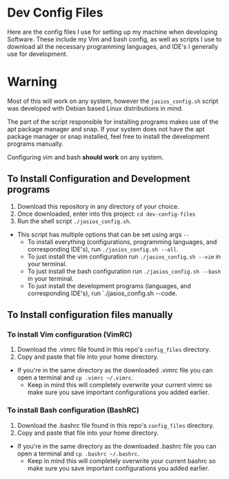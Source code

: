 # Dev Config Files

Here are the config files I use for setting up my machine when developing Software. These include my Vim and bash config, as well as scripts I use to download all the necessary programming languages, and IDE's I generally use for development.

# Warning
Most of this will work on any system, 
however the `jasios_config.sh` script was developed with Debian based Linux distributions in mind.

The part of the script responsible for installing programs makes use of the apt package manager and snap.
If your system does not have the apt package manager or snap installed, feel free to install the development programs manually.

Configuring vim and bash **should work** on any system.

## To Install Configuration and Development programs
1. Download this repository in any directory of your choice.
2. Once downloaded, enter into this project: `cd dev-config-files`
3. Run the shell script `./jasios_config.sh`.
  - This script has multiple options that can be set using args `--`
    - To install everything (configurations, programming languages, and corresponding IDE's), run `./jasios_config.sh --all`.
    - To just install the vim configuration run `./jasios_config.sh --vim` in your terminal.
    - To just install the bash configuration run `./jasios_config.sh --bash` in your terminal.
    - To just install the development programs (languages, and corresponding IDE's), run `./jasios_config.sh --code.

## To Install configuration files manually
### To install Vim configuration (VimRC)
1. Download the .vimrc file found in this repo's `config_files` directory.
2. Copy and paste that file into your home directory.
  - If you're in the same directory as the downloaded .vimrc file you can open a terminal and `cp .vimrc ~/.vimrc`.
    - Keep in mind this will completely overwrite your current vimrc so make sure you save important configurations you added earlier.

### To install Bash configuration (BashRC)
1. Download the .bashrc file found in this repo's `config_files` directory.
2. Copy and paste that file into your home directory.
  - If you're in the same directory as the downloaded .bashrc file you can open a terminal and `cp .bashrc ~/.bashrc`.
    - Keep in mind this will completely overwrite your current bashrc so make sure you save important configurations you added earlier.


